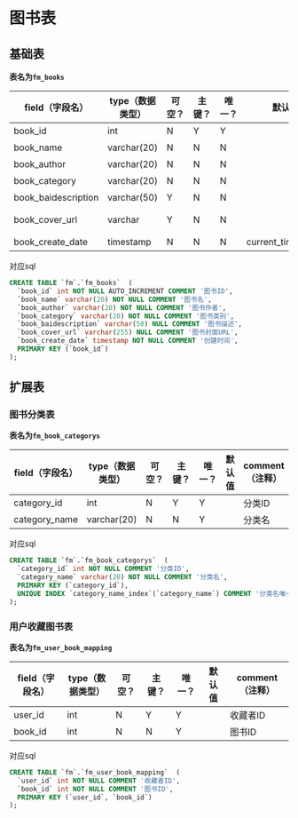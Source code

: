 # 图书表

## 基础表

**表名为`fm_books`**

| field（字段名）     | type（数据类型） | 可空？ | 主键？ | 唯一？ | 默认值            | comment（注释） |
| ------------------- | ---------------- | ------ | ------ | ------ | ----------------- | --------------- |
| book_id             | int              | N      | Y      | Y      |                   | 图书ID          |
| book_name           | varchar(20)      | N      | N      | N      |                   | 图书名          |
| book_author         | varchar(20)      | N      | N      | N      |                   | 图书作者        |
| book_category       | varchar(20)      | N      | N      | N      |                   | 图书类别        |
| book_baidescription | varchar(50)      | Y      | N      | N      |                   | 图书描述        |
| book_cover_url      | varchar          | Y      | N      | N      |                   | 图书封面URL     |
| book_create_date    | timestamp        | N      | N      | N      | current_timestamp | 创建时间        |

对应sql

```sql
CREATE TABLE `fm`.`fm_books`  (
  `book_id` int NOT NULL AUTO_INCREMENT COMMENT '图书ID',
  `book_name` varchar(20) NOT NULL COMMENT '图书名',
  `book_author` varchar(20) NOT NULL COMMENT '图书作者',
  `book_category` varchar(20) NOT NULL COMMENT '图书类别',
  `book_baidescription` varchar(50) NULL COMMENT '图书描述',
  `book_cover_url` varchar(255) NULL COMMENT '图书封面URL',
  `book_create_date` timestamp NOT NULL COMMENT '创建时间',
  PRIMARY KEY (`book_id`)
);
```

扩展表
---

### 图书分类表

**表名为`fm_book_categorys`**

| field（字段名） | type（数据类型） | 可空？ | 主键？ | 唯一？ | 默认值 | comment（注释） |
| --------------- | ---------------- | ------ | ------ | ------ | ------ | --------------- |
| category_id     | int              | N      | Y      | Y      |        | 分类ID          |
| category_name   | varchar(20)      | N      | N      | Y      |        | 分类名          |

对应sql

```sql
CREATE TABLE `fm`.`fm_book_categorys`  (
  `category_id` int NOT NULL COMMENT '分类ID',
  `category_name` varchar(20) NOT NULL COMMENT '分类名',
  PRIMARY KEY (`category_id`),
  UNIQUE INDEX `category_name_index`(`category_name`) COMMENT '分类名唯一索引'
);
```

### 用户收藏图书表

**表名为`fm_user_book_mapping`**

| field（字段名） | type（数据类型） | 可空？ | 主键？ | 唯一？ | 默认值 | comment（注释） |
| --------------- | ---------------- | ------ | ------ | ------ | ------ | --------------- |
| user_id         | int              | N      | Y      | Y      |        | 收藏者ID        |
| book_id         | int              | N      | N      | Y      |        | 图书ID          |

对应sql

```sql
CREATE TABLE `fm`.`fm_user_book_mapping`  (
  `user_id` int NOT NULL COMMENT '收藏者ID',
  `book_id` int NOT NULL COMMENT '图书ID',
  PRIMARY KEY (`user_id`, `book_id`)
);
```

